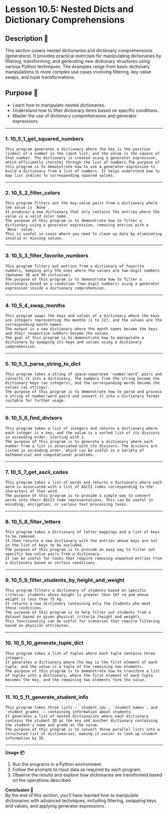 # Lesson 10.5: Nested Dicts and Dictionary Comprehensions

## Description 📝

This section covers nested dictionaries and dictionary comprehensions (generators). It provides practical exercises for manipulating dictionaries by filtering, transforming, and generating new dictionary structures using various Python techniques. The examples range from basic dictionary manipulations to more complex use cases involving filtering, key-value swaps, and tuple transformations.

## Purpose 🎯

-   Learn how to manipulate nested dictionaries.
-   Understand how to filter dictionary items based on specific conditions.
-   Master the use of dictionary comprehensions and generator expressions.

---

### 1. 10_5_1_get_squared_numbers

```
This program generates a dictionary where the key is the position (index) of a number in the input list, and the value is the square of that number. The dictionary is created using a generator expression, which efficiently iterates through the list of numbers.The purpose of this program is to demonstrate how to use a generator expression to build a dictionary from a list of numbers. It helps understand how to map list indices to corresponding squared values.
```

---

### 2. 10_5_2_filter_colors

```
This program filters out the key-value pairs from a dictionary where the value is `None`.
It produces a new dictionary that only contains the entries where the value is a valid color name.
The purpose of this program is to demonstrate how to filter a dictionary using a generator expression, removing entries with a `None` value.
This is useful in cases where you need to clean up data by eliminating invalid or missing values.
```

---

### 3. 10_5_3_filter_favorite_numbers

```
This program filters out entries from a dictionary of favorite numbers, keeping only the ones where the values are two-digit numbers (between 10 and 99 inclusive).
The purpose of this program is to demonstrate how to filter a dictionary based on a condition (two-digit numbers) using a generator expression inside a dictionary comprehension.
```

---

### 4. 10_5_4_swap_months

```
This program swaps the keys and values of a dictionary where the keys are integers representing the months (1 to 12), and the values are the corresponding month names.
The output is a new dictionary where the month names become the keys and their respective numbers become the values.
The goal of this program is to demonstrate how to manipulate a dictionary by swapping its keys and values using a dictionary comprehension.
```

---

### 5. 10_5_5_parse_string_to_dict

```
This program takes a string of space-separated `number:word` pairs and converts it into a dictionary. The numbers from the string become the dictionary keys (as integers), and the corresponding words become the values (as strings).
The purpose of this program is to demonstrate how to parse and process a string of number:word pairs and convert it into a dictionary format suitable for further usage.
```

---

### 6. 10_5_6_find_divisors

```
This program takes a list of integers and returns a dictionary where each integer is a key, and the value is a sorted list of its divisors in ascending order, starting with 1.
The purpose of this program is to generate a dictionary where each number from a list is associated with its divisors. The divisors are listed in ascending order, which can be useful in a variety of mathematical and computational problems.
```

---

### 7. 10_5_7_get_ascii_codes

```
This program takes a list of words and returns a dictionary where each word is associated with a list of ASCII codes corresponding to the characters of that word.
The purpose of this program is to provide a simple way to convert words into their ASCII code representations. This can be useful in encoding, encryption, or various text processing tasks.
```

---

### 8. 10_5_8_filter_letters

```
This program takes a dictionary of letter mappings and a list of keys to be removed.
It then returns a new dictionary with the entries whose keys are not in the list of keys to be excluded.
The purpose of this program is to provide an easy way to filter out specific key-value pairs from a dictionary.
It can be useful for tasks that require removing unwanted entries from a dictionary based on certain conditions.
```

---

### 9. 10_5_9_filter_students_by_height_and_weight

```
This program filters a dictionary of students based on specific criteria: students whose height is greater than 167 cm and whose weight is less than 75 kg.
It returns a new dictionary containing only the students who meet these conditions.
The purpose of this program is to help filter out students from a dataset based on given physical criteria (height and weight).
This functionality can be useful for scenarios that require filtering based on physical attributes.
```

---

### 10. 10_5_10_generate_tuple_dict

```
This program takes a list of tuples where each tuple contains three integers.
It generates a dictionary where the key is the first element of each tuple, and the value is a tuple of the remaining two elements.
The purpose of this program is to demonstrate how to transform a list of tuples into a dictionary, where the first element of each tuple becomes the key, and the remaining two elements form the value.
```

---

### 11. 10_5_11_generate_student_info

```
This program takes three lists — `student_ids`, `student_names`, and `student_grades` — containing information about students.
It generates a list of nested dictionaries where each dictionary contains the student ID as the key and another dictionary containing the student's name and grade as the value.
The purpose of this program is to convert three parallel lists into a structured list of dictionaries, making it easier to look up student information by ID.
```

---

**Usage 📦**

1. Run the programs in a Python environment.
2. Follow the prompts to input data as required by each program.
3. Observe the results and explore how dictionaries are transformed based on the operations described.

**Conclusion 🚀**  
By the end of this section, you'll have learned how to manipulate dictionaries with advanced techniques, including filtering, swapping keys and values, and applying generator expressions.

